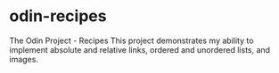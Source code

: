 # odin-recipes
The Odin Project - Recipes
This project demonstrates my ability to implement absolute and relative links, ordered and unordered lists, and images. 